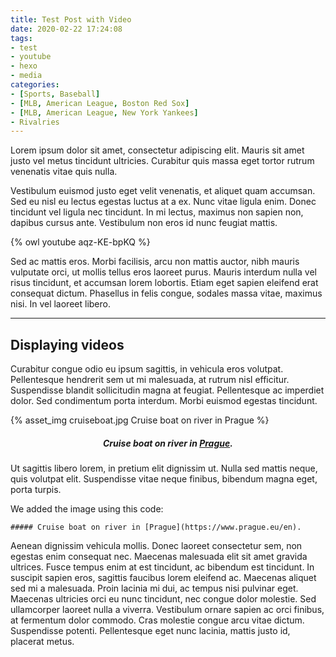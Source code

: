 ```yaml
---
title: Test Post with Video
date: 2020-02-22 17:24:08
tags:
- test
- youtube
- hexo
- media
categories:
- [Sports, Baseball]
- [MLB, American League, Boston Red Sox]
- [MLB, American League, New York Yankees]
- Rivalries
---
```


Lorem ipsum dolor sit amet, consectetur adipiscing elit. Mauris sit amet justo vel metus tincidunt ultricies. Curabitur quis massa eget tortor rutrum venenatis vitae quis nulla. 

<!-- more -->

Vestibulum euismod justo eget velit venenatis, et aliquet quam accumsan. Sed eu nisl eu lectus egestas luctus at a ex. Nunc vitae ligula enim. Donec tincidunt vel ligula nec tincidunt. In mi lectus, maximus non sapien non, dapibus cursus ante. Vestibulum non eros id nunc feugiat mattis.

{% owl youtube aqz-KE-bpKQ %}

Sed ac mattis eros. Morbi facilisis, arcu non mattis auctor, nibh mauris vulputate orci, ut mollis tellus eros laoreet purus. Mauris interdum nulla vel risus tincidunt, et accumsan lorem lobortis. Etiam eget sapien eleifend erat consequat dictum. Phasellus in felis congue, sodales massa vitae, maximus nisi. In vel laoreet libero. 

---

## Displaying videos
Curabitur congue odio eu ipsum sagittis, in vehicula eros volutpat. Pellentesque hendrerit sem ut mi malesuada, at rutrum nisl efficitur. Suspendisse blandit sollicitudin magna at feugiat. Pellentesque ac imperdiet dolor. Sed condimentum porta interdum. Morbi euismod egestas tincidunt.

{% asset_img cruiseboat.jpg Cruise boat on river in Prague %}

<center>

##### Cruise boat on river in [Prague](https://www.prague.eu/en).

</center>

Ut sagittis libero lorem, in pretium elit dignissim ut. Nulla sed mattis neque, quis volutpat elit. Suspendisse vitae neque finibus, bibendum magna eget, porta turpis. 

We added the image using this code:

``##### Cruise boat on river in [Prague](https://www.prague.eu/en).``

Aenean dignissim vehicula mollis. Donec laoreet consectetur sem, non egestas enim consequat nec. Maecenas malesuada elit sit amet gravida ultrices. Fusce tempus enim at est tincidunt, ac bibendum est tincidunt. In suscipit sapien eros, sagittis faucibus lorem eleifend ac. Maecenas aliquet sed mi a malesuada. Proin lacinia mi dui, ac tempus nisi pulvinar eget. Maecenas ultricies orci eu nunc tincidunt, nec congue dolor molestie. Sed ullamcorper laoreet nulla a viverra. Vestibulum ornare sapien ac orci finibus, at fermentum dolor commodo. Cras molestie congue arcu vitae dictum. Suspendisse potenti. Pellentesque eget nunc lacinia, mattis justo id, placerat metus.





